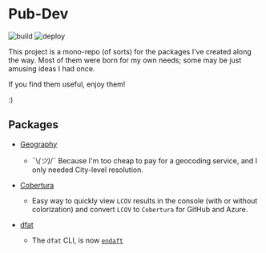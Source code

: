 # Pub-Dev

![build](https://github.com/GioCirque/pub-dev/actions/workflows/workflow_build.yml/badge.svg) ![deploy](https://github.com/GioCirque/pub-dev/actions/workflows/workflow_deploy.yml/badge.svg)

This project is a mono-repo (of sorts) for the packages I've created along the way. Most of them were born for my own needs; some may be just amusing ideas I had once.

If you find them useful, enjoy them!

:)

## Packages

- [Geography](./geography)

  - ¯\\_(ツ)_/¯ Because I'm too cheap to pay for a geocoding service, and I only needed City-level resolution.

- [Cobertura](./cobertura)

  - Easy way to quickly view `LCOV` results in the console (with or without colorization) and convert `LCOV` to `Cobertura` for GitHub and Azure.

- [dfat](./dfat)
  - The `dfat` CLI, is now [`endaft`](https://github.com/endaft)
